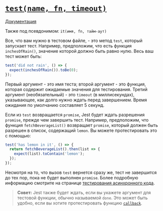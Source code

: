 # [`test(name, fn, timeout)`](../../index.md)

[Документация](https://jestjs.io/docs/api#testname-fn-timeout)

Также под псевдонимом: `it(имя, fn, тайм-аут)`

Все, что вам нужно в тестовом файле, - это метод `test`, который запускает тест. Например, предположим, что есть функция `inchesOfRain()`, значение которой должно быть равно нулю. Весь ваш тест может быть:

```js
test('did not rain', () => {
  expect(inchesOfRain()).toBe(0);
});
```

Первый аргумент - это имя теста; второй аргумент - это функция, которая содержит ожидаемые значения для тестирования. Третий аргумент (необязательный) - это `timeout` (в миллисекундах), указывающее, как долго нужно ждать перед завершением. Время ожидания по умолчанию составляет 5 секунд.

Если из `test` возвращается `promise`, Jest будет ждать разрешения `promise`, прежде чем завершить тест. Например, предположим, что функция `fetchBeverageList()` возвращает `promise`, который должен быть разрешен в список, содержащий `lemon`. Вы можете протестировать это с помощью:

```js
test('has lemon in it', () => {
  return fetchBeverageList().then(list => {
    expect(list).toContain('lemon');
  });
});
```

Несмотря на то, что вызов `test` вернется сразу же, тест не завершится до тех пор, пока не будет выполнен `promise`. Более подробную информацию смотрите на странице [тестирования асинхронного кода](https://jestjs.io/docs/asynchronous).

> **Совет:** Jest также будет ждать, если вы укажете аргумент для тестовой функции, обычно называемой `done`. Это может быть удобно, если вы хотите протестировать функцию [`callback`](https://jestjs.io/docs/next/asynchronous#callbacks).
